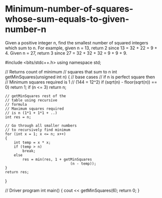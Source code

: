 # Minimum-number-of-squares-whose-sum-equals-to-given-number-n
Given a positive integer n, find the smallest number of squared integers which sum to n.  For example, given n = 13, return 2 since 13 = 32 + 22 = 9 + 4.  Given n = 27, return 3 since 27 = 32 + 32 + 32 = 9 + 9 + 9.

#include <bits/stdc++.h>
using namespace std;
 
// Returns count of minimum 
// squares that sum to n
int getMinSquares(unsigned int n)
{
    // base cases
    // if n is perfect square then 
    // Minimum squares required is 1 
    // (144 = 12^2)
    if (sqrt(n) - floor(sqrt(n)) == 0)
        return 1;
    if (n <= 3)
        return n;
 
    // getMinSquares rest of the 
    // table using recursive
    // formula
    // Maximum squares required 
    // is n (1*1 + 1*1 + ..)
    int res = n; 
 
    // Go through all smaller numbers
    // to recursively find minimum
    for (int x = 1; x <= n; x++) 
    {
        int temp = x * x;
        if (temp > n)
            break;
        else
            res = min(res, 1 + getMinSquares
                                  (n - temp));
    }
    return res;
}
 
// Driver program
int main()
{
    cout << getMinSquares(6);
    return 0;
}
